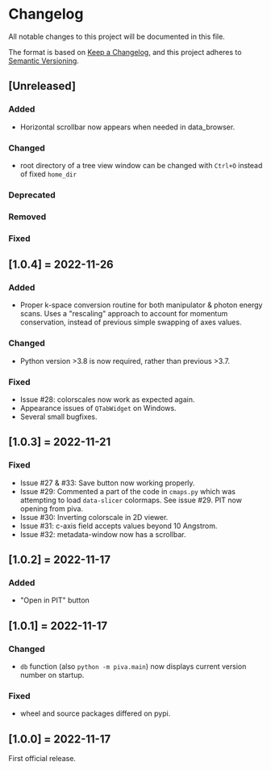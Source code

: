 # Changelog
All notable changes to this project will be documented in this file.

The format is based on [Keep a Changelog](https://keepachangelog.com/en/1.0.0/),
and this project adheres to [Semantic 
Versioning](https://semver.org/spec/v2.0.0.html).

## [Unreleased]

### Added

- Horizontal scrollbar now appears when needed in data_browser.

### Changed

- root directory of a tree view window can be changed with `Ctrl+O` instead of 
fixed `home_dir` 

### Deprecated

### Removed

### Fixed

## [1.0.4] = 2022-11-26

### Added

- Proper k-space conversion routine for both manipulator & photon energy scans. 
Uses a "rescaling" approach to account for momentum conservation, instead of 
previous simple swapping of axes values.

### Changed

- Python version >3.8 is now required, rather than previous >3.7.

### Fixed

- Issue #28: colorscales now work as expected again.
- Appearance issues of `QTabWidget` on Windows.
- Several small bugfixes.

## [1.0.3] = 2022-11-21

### Fixed

- Issue #27 & #33: Save button now working properly.
- Issue #29: Commented a part of the code in `cmaps.py` which was attempting 
  to load `data-slicer` colormaps. See issue #29. PIT now opening from piva.
- Issue #30: Inverting colorscale in 2D viewer.
- Issue #31: c-axis field accepts values beyond 10 Angstrom.
- Issue #32: metadata-window now has a scrollbar.

## [1.0.2] = 2022-11-17

### Added

- "Open in PIT" button

## [1.0.1] = 2022-11-17

### Changed

- `db` function (also `python -m piva.main`) now displays current version 
  number on startup.

### Fixed

- wheel and source packages differed on pypi.

## [1.0.0] = 2022-11-17

First official release.
